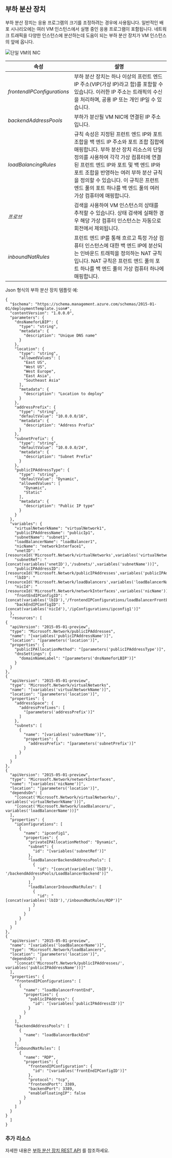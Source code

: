 ## <a name="load-balancer"></a>부하 분산 장치
부하 분산 장치는 응용 프로그램의 크기를 조정하려는 경우에 사용됩니다. 일반적인 배포 시나리오에는 여러 VM 인스턴스에서 실행 중인 응용 프로그램이 포함됩니다. 네트워크 트래픽을 다양한 인스턴스에 분산하는데 도움이 되는 부하 분산 장치가 VM 인스턴스의 앞에 옵니다. 

![단일 VM의 NIC](./media/resource-groups-networking/figure8.png)

| 속성 | 설명 |
| --- | --- |
| *frontendIPConfigurations* |부하 분산 장치는 하나 이상의 프런트 엔드 IP 주소(VIP(가상 IP)라고 함)를 포함할 수 있습니다. 이러한 IP 주소는 트래픽의 수신을 처리하며, 공용 IP 또는 개인 IP일 수 있습니다. |
| *backendAddressPools* |부하가 분산될 VM NIC에 연결된 IP 주소입니다. |
| *loadBalancingRules* |규칙 속성은 지정된 프런트 엔드 IP와 포트 조합을 백 엔드 IP 주소와 포트 조합 집합에 매핑합니다. 부하 분산 장치 리소스의 단일 정의를 사용하여 각각 가상 컴퓨터에 연결된 프런트 엔드 IP와 포트 및 백 엔드 IP와 포트 조합을 반영하는 여러 부하 분산 규칙을 정의할 수 있습니다. 이 규칙은 프런트 엔드 풀의 포트 하나를 백 엔드 풀의 여러 가상 컴퓨터에 매핑합니다. |
| *프로브* |검색을 사용하여 VM 인스턴스의 상태를 추적할 수 있습니다. 상태 검색에 실패한 경우 해당 가상 컴퓨터 인스턴스는 자동으로 회전에서 제외됩니다. |
| *inboundNatRules* |프런트 엔드 IP를 통해 흐르고 특정 가상 컴퓨터 인스턴스에 대한 백 엔드 IP에 분산되는 인바운드 트래픽을 정의하는 NAT 규칙입니다. NAT 규칙은 프런트 엔드 풀의 포트 하나를 백 엔드 풀의 가상 컴퓨터 하나에 매핑합니다. |

Json 형식의 부하 분산 장치 템플릿 예:

    {
      "$schema": "https://schema.management.azure.com/schemas/2015-01-01/deploymentTemplate.json#",
      "contentVersion": "1.0.0.0",
      "parameters": {
        "dnsNameforLBIP": {
          "type": "string",
          "metadata": {
            "description": "Unique DNS name"
          }
        },
        "location": {
          "type": "string",
          "allowedValues": [
            "East US",
            "West US",
            "West Europe",
            "East Asia",
            "Southeast Asia"
          ],
          "metadata": {
            "description": "Location to deploy"
          }
        },
        "addressPrefix": {
          "type": "string",
          "defaultValue": "10.0.0.0/16",
          "metadata": {
            "description": "Address Prefix"
          }
        },
        "subnetPrefix": {
          "type": "string",
          "defaultValue": "10.0.0.0/24",
          "metadata": {
            "description": "Subnet Prefix"
          }
        },
        "publicIPAddressType": {
          "type": "string",
          "defaultValue": "Dynamic",
          "allowedValues": [
            "Dynamic",
            "Static"
          ],
          "metadata": {
            "description": "Public IP type"
          }
        }
      },
      "variables": {
        "virtualNetworkName": "virtualNetwork1",
        "publicIPAddressName": "publicIp1",
        "subnetName": "subnet1",
        "loadBalancerName": "loadBalancer1",
        "nicName": "networkInterface1",
        "vnetID": "[resourceId('Microsoft.Network/virtualNetworks',variables('virtualNetworkName'))]",
        "subnetRef": "[concat(variables('vnetID'),'/subnets/',variables('subnetName'))]",
        "publicIPAddressID": "[resourceId('Microsoft.Network/publicIPAddresses',variables('publicIPAddressName'))]",
        "lbID": "[resourceId('Microsoft.Network/loadBalancers',variables('loadBalancerName'))]",
        "nicId": "[resourceId('Microsoft.Network/networkInterfaces',variables('nicName'))]",
        "frontEndIPConfigID": "[concat(variables('lbID'),'/frontendIPConfigurations/loadBalancerFrontEnd')]",
        "backEndIPConfigID": "[concat(variables('nicId'),'/ipConfigurations/ipconfig1')]"
      },
      "resources": [
    {
      "apiVersion": "2015-05-01-preview",
      "type": "Microsoft.Network/publicIPAddresses",
      "name": "[variables('publicIPAddressName')]",
      "location": "[parameters('location')]",
      "properties": {
        "publicIPAllocationMethod": "[parameters('publicIPAddressType')]",
        "dnsSettings": {
          "domainNameLabel": "[parameters('dnsNameforLBIP')]"
        }
      }
    },
    {
      "apiVersion": "2015-05-01-preview",
      "type": "Microsoft.Network/virtualNetworks",
      "name": "[variables('virtualNetworkName')]",
      "location": "[parameters('location')]",
      "properties": {
        "addressSpace": {
          "addressPrefixes": [
            "[parameters('addressPrefix')]"
          ]
        },
        "subnets": [
          {
            "name": "[variables('subnetName')]",
            "properties": {
              "addressPrefix": "[parameters('subnetPrefix')]"
            }
          }
        ]
      }
    },
    {
      "apiVersion": "2015-05-01-preview",
      "type": "Microsoft.Network/networkInterfaces",
      "name": "[variables('nicName')]",
      "location": "[parameters('location')]",
      "dependsOn": [
        "[concat('Microsoft.Network/virtualNetworks/', variables('virtualNetworkName'))]",
        "[concat('Microsoft.Network/loadBalancers/', variables('loadBalancerName'))]"
      ],
      "properties": {
        "ipConfigurations": [
          {
            "name": "ipconfig1",
            "properties": {
              "privateIPAllocationMethod": "Dynamic",
              "subnet": {
                "id": "[variables('subnetRef')]"
              },
              "loadBalancerBackendAddressPools": [
                {
                  "id": "[concat(variables('lbID'), '/backendAddressPools/LoadBalancerBackend')]"
                }
              ],
              "loadBalancerInboundNatRules": [
                {
                  "id": "[concat(variables('lbID'),'/inboundNatRules/RDP')]"
                }
              ]
            }
          }
        ]
      }
    },
    {
      "apiVersion": "2015-05-01-preview",
      "name": "[variables('loadBalancerName')]",
      "type": "Microsoft.Network/loadBalancers",
      "location": "[parameters('location')]",
      "dependsOn": [
        "[concat('Microsoft.Network/publicIPAddresses/', variables('publicIPAddressName'))]"
      ],
      "properties": {
        "frontendIPConfigurations": [
          {
            "name": "loadBalancerFrontEnd",
            "properties": {
              "publicIPAddress": {
                "id": "[variables('publicIPAddressID')]"
              }
            }
          }
        ],
        "backendAddressPools": [
          {
            "name": "loadBalancerBackEnd"
          }
        ],
        "inboundNatRules": [
          {
            "name": "RDP",
            "properties": {
              "frontendIPConfiguration": {
                "id": "[variables('frontEndIPConfigID')]"
              },
              "protocol": "tcp",
              "frontendPort": 3389,
              "backendPort": 3389,
              "enableFloatingIP": false
            }
          }
        ]
      }
    }
      ]
    }

### <a name="additional-resources"></a>추가 리소스
자세한 내용은 [부하 분산 장치 REST API](https://msdn.microsoft.com/library/azure/mt163651.aspx) 를 참조하세요.

